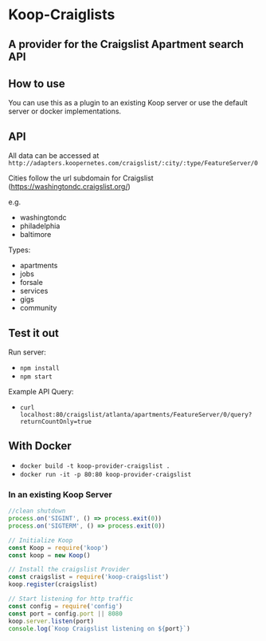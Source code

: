 # Koop-Craiglists
## A provider for the Craigslist Apartment search API

## How to use

You can use this as a plugin to an existing Koop server or use the default server or docker implementations.

## API

All data can be accessed at `http://adapters.koopernetes.com/craigslist/:city/:type/FeatureServer/0`

Cities follow the url subdomain for Craigslist (https://washingtondc.craigslist.org/)

e.g.
- washingtondc
- philadelphia
- baltimore

Types:
- apartments
- jobs
- forsale
- services
- gigs
- community

## Test it out
Run server:
- `npm install`
- `npm start`

Example API Query:
- `curl localhost:80/craigslist/atlanta/apartments/FeatureServer/0/query?returnCountOnly=true`

## With Docker

- `docker build -t koop-provider-craigslist .`
- `docker run -it -p 80:80 koop-provider-craigslist`

### In an existing Koop Server
```js
//clean shutdown
process.on('SIGINT', () => process.exit(0))
process.on('SIGTERM', () => process.exit(0))

// Initialize Koop
const Koop = require('koop')
const koop = new Koop()

// Install the craigslist Provider
const craigslist = require('koop-craigslist')
koop.register(craigslist)

// Start listening for http traffic
const config = require('config')
const port = config.port || 8080
koop.server.listen(port)
console.log(`Koop Craigslist listening on ${port}`)
```

